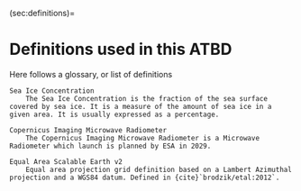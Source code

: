 
(sec:definitions)=
# Definitions used in this ATBD

Here follows a glossary, or list of definitions

```{glossary}
Sea Ice Concentration
    The Sea Ice Concentration is the fraction of the sea surface covered by sea ice. It is a measure of the amount of sea ice in a given area. It is usually expressed as a percentage.

Copernicus Imaging Microwave Radiometer
    The Copernicus Imaging Microwave Radiometer is a Microwave Radiometer which launch is planned by ESA in 2029.

Equal Area Scalable Earth v2
    Equal area projection grid definition based on a Lambert Azimuthal projection and a WGS84 datum. Defined in {cite}`brodzik/etal:2012`.
   
```
